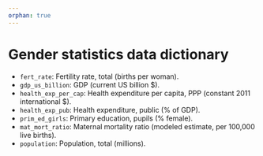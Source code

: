 ```yaml
---
orphan: true
---
```


# Gender statistics data dictionary

- `fert_rate`: Fertility rate, total (births per woman).
- `gdp_us_billion`: GDP (current US billion \$).
- `health_exp_per_cap`: Health expenditure per capita, PPP (constant 2011 international \$).
- `health_exp_pub`: Health expenditure, public (% of GDP).
- `prim_ed_girls`: Primary education, pupils (% female).
- `mat_mort_ratio`: Maternal mortality ratio (modeled estimate, per 100,000 live births).
- `population`: Population, total (millions).
